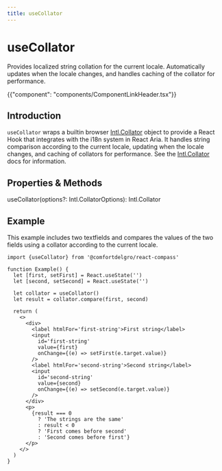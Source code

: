 ```yaml
---
title: useCollator
---
```


# useCollator

<p class="description">Provides localized string collation for the current locale. Automatically updates when the locale changes, and handles caching of the collator for performance.</p>

{{"component": "components/ComponentLinkHeader.tsx"}}

## Introduction

`useCollator` wraps a builtin browser [Intl.Collator](https://developer.mozilla.org/en-US/docs/Web/JavaScript/Reference/Global_Objects/Intl/Collator)
object to provide a React Hook that integrates with the i18n system in React Aria. It handles string comparison according to the current locale,
updating when the locale changes, and caching of collators for performance. See the
[Intl.Collator](https://developer.mozilla.org/en-US/docs/Web/JavaScript/Reference/Global_Objects/Intl/Collator) docs for
information.

## Properties & Methods

useCollator(options?: Intl.CollatorOptions): Intl.Collator

## Example

This example includes two textfields and compares the values of the two fields using a collator according to the current locale.

```tsx example
import {useCollator} from '@comfortdelgro/react-compass'

function Example() {
  let [first, setFirst] = React.useState('')
  let [second, setSecond] = React.useState('')

  let collator = useCollator()
  let result = collator.compare(first, second)

  return (
    <>
      <div>
        <label htmlFor='first-string'>First string</label>
        <input
          id='first-string'
          value={first}
          onChange={(e) => setFirst(e.target.value)}
        />
        <label htmlFor='second-string'>Second string</label>
        <input
          id='second-string'
          value={second}
          onChange={(e) => setSecond(e.target.value)}
        />
      </div>
      <p>
        {result === 0
          ? 'The strings are the same'
          : result < 0
          ? 'First comes before second'
          : 'Second comes before first'}
      </p>
    </>
  )
}
```
